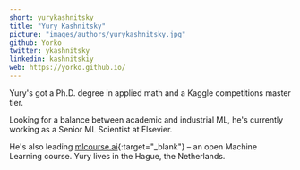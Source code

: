 ```yaml
---
short: yurykashnitsky
title: "Yury Kashnitsky"
picture: "images/authors/yurykashnitsky.jpg"
github: Yorko
twitter: ykashnitsky
linkedin: kashnitskiy
web: https://yorko.github.io/
---
```


Yury's got a Ph.D. degree in applied math and a Kaggle competitions master tier.

Looking for a balance between academic and industrial ML, he's currently working as
a Senior ML Scientist at Elsevier.

He's also leading [mlcourse.ai](https://mlcourse.ai){:target="_blank"} – an open Machine Learning course.
Yury lives in the Hague, the Netherlands.